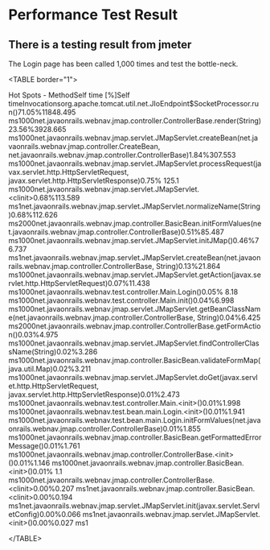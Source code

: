 # Performance Test Result #
## There is a testing result from jmeter ##
The Login page has been called 1,000 times and test the bottle-neck.



&lt;TABLE border="1"&gt;

<tr><th>Hot Spots - Method</th><th>Self time [%]</th><th>Self time</th><th>Invocations</th></tr><tr><td>org.apache.tomcat.util.net.JIoEndpoint$SocketProcessor.run()</td><td align='right'>71.05%</td><td align='right'>11848.495 ms</td><td align='right'>1000</td></tr><tr><td>net.javaonrails.webnav.jmap.controller.ControllerBase.render(String)</td><td align='right'>23.56%</td><td align='right'>3928.665 ms</td><td align='right'>1000</td></tr><tr><td>net.javaonrails.webnav.jmap.servlet.JMapServlet.createBean(net.javaonrails.webnav.jmap.controller.CreateBean, net.javaonrails.webnav.jmap.controller.ControllerBase)</td><td align='right'>1.84%</td><td align='right'>307.553 ms</td><td align='right'>1000</td></tr><tr><td>net.javaonrails.webnav.jmap.servlet.JMapServlet.processRequest(javax.servlet.http.HttpServletRequest, javax.servlet.http.HttpServletResponse)</td><td align='right'>0.75%  </td><td align='right'>125.1 ms</td><td align='right'>1000</td></tr><tr><td>net.javaonrails.webnav.jmap.servlet.JMapServlet.&lt;clinit&gt;</td><td align='right'>0.68%</td><td align='right'>113.589 ms</td><td align='right'>1</td></tr><tr><td>net.javaonrails.webnav.jmap.servlet.JMapServlet.normalizeName(String)</td><td align='right'>0.68%</td><td align='right'>112.626 ms</td><td align='right'>2000</td></tr><tr><td>net.javaonrails.webnav.jmap.controller.BasicBean.initFormValues(net.javaonrails.webnav.jmap.controller.ControllerBase)</td><td align='right'>0.51%</td><td align='right'>85.487 ms</td><td align='right'>1000</td></tr><tr><td>net.javaonrails.webnav.jmap.servlet.JMapServlet.initJMap()</td><td align='right'>0.46%</td><td align='right'>76.737 ms</td><td align='right'>1</td></tr><tr><td>net.javaonrails.webnav.jmap.servlet.JMapServlet.createBean(net.javaonrails.webnav.jmap.controller.ControllerBase, String)</td><td align='right'>0.13%</td><td align='right'>21.864 ms</td><td align='right'>1000</td></tr><tr><td>net.javaonrails.webnav.jmap.servlet.JMapServlet.getAction(javax.servlet.http.HttpServletRequest)</td><td align='right'>0.07%</td><td align='right'>11.438 ms</td><td align='right'>1000</td></tr><tr><td>net.javaonrails.webnav.test.controller.Main.Login()</td><td align='right'>0.05% </td><td align='right'>8.18 ms</td><td align='right'>1000</td></tr><tr><td>net.javaonrails.webnav.test.controller.Main.init()</td><td align='right'>0.04%</td><td align='right'>6.998 ms</td><td align='right'>1000</td></tr><tr><td>net.javaonrails.webnav.jmap.servlet.JMapServlet.getBeanClassName(net.javaonrails.webnav.jmap.controller.ControllerBase, String)</td><td align='right'>0.04%</td><td align='right'>6.425 ms</td><td align='right'>2000</td></tr><tr><td>net.javaonrails.webnav.jmap.controller.ControllerBase.getFormAction()</td><td align='right'>0.03%</td><td align='right'>4.975 ms</td><td align='right'>1000</td></tr><tr><td>net.javaonrails.webnav.jmap.servlet.JMapServlet.findControllerClassName(String)</td><td align='right'>0.02%</td><td align='right'>3.286 ms</td><td align='right'>1000</td></tr><tr><td>net.javaonrails.webnav.jmap.controller.BasicBean.validateFormMap(java.util.Map)</td><td align='right'>0.02%</td><td align='right'>3.211 ms</td><td align='right'>1000</td></tr><tr><td>net.javaonrails.webnav.jmap.servlet.JMapServlet.doGet(javax.servlet.http.HttpServletRequest, javax.servlet.http.HttpServletResponse)</td><td align='right'>0.01%</td><td align='right'>2.473 ms</td><td align='right'>1000</td></tr><tr><td>net.javaonrails.webnav.test.controller.Main.&lt;init&gt;()</td><td align='right'>0.01%</td><td align='right'>1.998 ms</td><td align='right'>1000</td></tr><tr><td>net.javaonrails.webnav.test.bean.main.Login.&lt;init&gt;()</td><td align='right'>0.01%</td><td align='right'>1.941 ms</td><td align='right'>1000</td></tr><tr><td>net.javaonrails.webnav.test.bean.main.Login.initFormValues(net.javaonrails.webnav.jmap.controller.ControllerBase)</td><td align='right'>0.01%</td><td align='right'>1.855 ms</td><td align='right'>1000</td></tr><tr><td>net.javaonrails.webnav.jmap.controller.BasicBean.getFormattedErrorMessage()</td><td align='right'>0.01%</td><td align='right'>1.761 ms</td><td align='right'>1000</td></tr><tr><td>net.javaonrails.webnav.jmap.controller.ControllerBase.&lt;init&gt;()</td><td align='right'>0.01%</td><td align='right'>1.146 ms</td><td align='right'>1000</td></tr><tr><td>net.javaonrails.webnav.jmap.controller.BasicBean.&lt;init&gt;()</td><td align='right'>0.01%  </td><td align='right'>1.1 ms</td><td align='right'>1000</td></tr><tr><td>net.javaonrails.webnav.jmap.controller.ControllerBase.&lt;clinit&gt;</td><td align='right'>0.00%</td><td align='right'>0.207 ms</td><td align='right'>1</td></tr><tr><td>net.javaonrails.webnav.jmap.controller.BasicBean.&lt;clinit&gt;</td><td align='right'>0.00%</td><td align='right'>0.194 ms</td><td align='right'>1</td></tr><tr><td>net.javaonrails.webnav.jmap.servlet.JMapServlet.init(javax.servlet.ServletConfig)</td><td align='right'>0.00%</td><td align='right'>0.066 ms</td><td align='right'>1</td></tr><tr><td>net.javaonrails.webnav.jmap.servlet.JMapServlet.&lt;init&gt;()</td><td align='right'>0.00%</td><td align='right'>0.027 ms</td><td align='right'>1</td></tr> 

&lt;/TABLE&gt;

